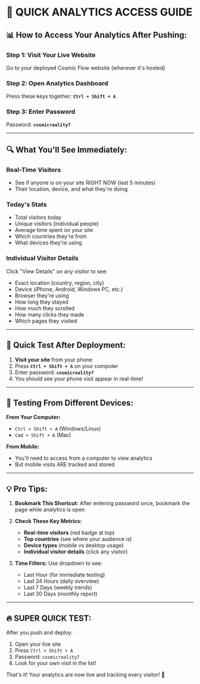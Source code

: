 # 🚀 QUICK ANALYTICS ACCESS GUIDE

## 📊 How to Access Your Analytics After Pushing:

### **Step 1: Visit Your Live Website**
Go to your deployed Cosmic Flow website (wherever it's hosted)

### **Step 2: Open Analytics Dashboard**
Press these keys together: **`Ctrl + Shift + A`**

### **Step 3: Enter Password**
Password: **`cosmicreality7`**

---

## 🔍 What You'll See Immediately:

### **Real-Time Visitors**
- See if anyone is on your site RIGHT NOW (last 5 minutes)
- Their location, device, and what they're doing

### **Today's Stats**
- Total visitors today
- Unique visitors (individual people)
- Average time spent on your site
- Which countries they're from
- What devices they're using

### **Individual Visitor Details**
Click "View Details" on any visitor to see:
- Exact location (country, region, city)
- Device (iPhone, Android, Windows PC, etc.)
- Browser they're using
- How long they stayed
- How much they scrolled
- How many clicks they made
- Which pages they visited

---

## 🎯 Quick Test After Deployment:

1. **Visit your site** from your phone
2. Press **`Ctrl + Shift + A`** on your computer
3. Enter password: **`cosmicreality7`**
4. You should see your phone visit appear in real-time!

---

## 📱 Testing From Different Devices:

**From Your Computer:**
- `Ctrl + Shift + A` (Windows/Linux)
- `Cmd + Shift + A` (Mac)

**From Mobile:**
- You'll need to access from a computer to view analytics
- But mobile visits ARE tracked and stored

---

## 💡 Pro Tips:

1. **Bookmark This Shortcut:** After entering password once, bookmark the page while analytics is open

2. **Check These Key Metrics:**
   - **Real-time visitors** (red badge at top)
   - **Top countries** (see where your audience is)
   - **Device types** (mobile vs desktop usage)
   - **Individual visitor details** (click any visitor)

3. **Time Filters:** Use dropdown to see:
   - Last Hour (for immediate testing)
   - Last 24 Hours (daily overview)
   - Last 7 Days (weekly trends)
   - Last 30 Days (monthly report)

---

## 🔥 SUPER QUICK TEST:

After you push and deploy:

1. Open your live site
2. Press `Ctrl + Shift + A`
3. Password: `cosmicreality7`
4. Look for your own visit in the list!

That's it! Your analytics are now live and tracking every visitor! 🎉
